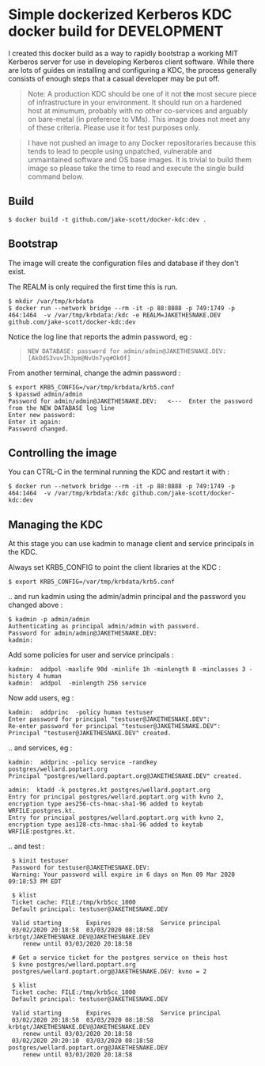 # Simple dockerized Kerberos KDC docker build for **DEVELOPMENT**

I created this docker build as a way to rapidly bootstrap a working
MIT Kerberos server for use in developing Kerberos client software.
While there are lots of guides on installing and configuring a KDC,
the process generally consists of enough steps that a casual developer
may be put off.

> Note: A production KDC should be one of it not **the** most secure
> piece of infrastructure in your environment.  It should run on a
> hardened host at minumum, probably with no other co-services and
> arguably on bare-metal (in prefererce to VMs).  This image does
> not meet any of these criteria.  Please use it for test purposes
> only.

> I have not pushed an image to any Docker repositoraries because
> this tends to lead to people using unpatched, vulnerable and
> unmaintained software and OS base images.  It is trivial to build
> them image so please take the time to read and execute the single
> build command below.


## Build

    $ docker build -t github.com/jake-scott/docker-kdc:dev .


## Bootstrap

The image will create the configuration files and database if they don't
exist.

The REALM is only required the first time this is run.

    $ mkdir /var/tmp/krbdata
    $ docker run --network bridge --rm -it -p 88:8888 -p 749:1749 -p 464:1464  -v /var/tmp/krbdata:/kdc -e REALM=JAKETHESNAKE.DEV  github.com/jake-scott/docker-kdc:dev 


Notice the log line that reports the admin password, eg :

> `NEW DATABASE: password for admin/admin@JAKETHESNAKE.DEV: [AkOdS3vuvIh3pm@NvUn7yq#Ok0f]`


From another terminal, change the admin password :

    $ export KRB5_CONFIG=/var/tmp/krbdata/krb5.conf
    $ kpasswd admin/admin
    Password for admin/admin@JAKETHESNAKE.DEV:   <---  Enter the password from the NEW DATABASE log line
    Enter new password: 
    Enter it again: 
    Password changed.


## Controlling the image

You can CTRL-C in the terminal running the KDC and restart it with :

    $ docker run --network bridge --rm -it -p 88:8888 -p 749:1749 -p 464:1464  -v /var/tmp/krbdata:/kdc github.com/jake-scott/docker-kdc:dev 


## Managing the KDC

At this stage you can use kadmin to manage client and service principals
in the KDC.

Always set KRB5_CONFIG to point the client libraries at the KDC :

    $ export KRB5_CONFIG=/var/tmp/krbdata/krb5.conf


.. and run kadmin using the admin/admin principal and the password you changed above :

    $ kadmin -p admin/admin
    Authenticating as principal admin/admin with password.
    Password for admin/admin@JAKETHESNAKE.DEV: 
    kadmin:  


Add some policies for user and service principals :

    kadmin:  addpol -maxlife 90d -minlife 1h -minlength 8 -minclasses 3 -history 4 human
    kadmin:  addpol  -minlength 256 service


Now add users, eg :

    kadmin:  addprinc  -policy human testuser
    Enter password for principal "testuser@JAKETHESNAKE.DEV": 
    Re-enter password for principal "testuser@JAKETHESNAKE.DEV": 
    Principal "testuser@JAKETHESNAKE.DEV" created.


.. and services, eg :

    kadmin:  addprinc -policy service -randkey postgres/wellard.poptart.org
    Principal "postgres/wellard.poptart.org@JAKETHESNAKE.DEV" created.

    admin:  ktadd -k postgres.kt postgres/wellard.poptart.org
    Entry for principal postgres/wellard.poptart.org with kvno 2, encryption type aes256-cts-hmac-sha1-96 added to keytab WRFILE:postgres.kt.
    Entry for principal postgres/wellard.poptart.org with kvno 2, encryption type aes128-cts-hmac-sha1-96 added to keytab WRFILE:postgres.kt.


.. and test :

     $ kinit testuser
     Password for testuser@JAKETHESNAKE.DEV: 
     Warning: Your password will expire in 6 days on Mon 09 Mar 2020 09:18:53 PM EDT
    
     $ klist
     Ticket cache: FILE:/tmp/krb5cc_1000
     Default principal: testuser@JAKETHESNAKE.DEV
    
     Valid starting       Expires              Service principal
     03/02/2020 20:18:58  03/03/2020 08:18:58  krbtgt/JAKETHESNAKE.DEV@JAKETHESNAKE.DEV
    	renew until 03/03/2020 20:18:58
    
     # Get a service ticket for the postgres service on theis host
     $ kvno postgres/wellard.poptart.org
     postgres/wellard.poptart.org@JAKETHESNAKE.DEV: kvno = 2

     $ klist
     Ticket cache: FILE:/tmp/krb5cc_1000
     Default principal: testuser@JAKETHESNAKE.DEV
    
     Valid starting       Expires              Service principal
     03/02/2020 20:18:58  03/03/2020 08:18:58  krbtgt/JAKETHESNAKE.DEV@JAKETHESNAKE.DEV
    	renew until 03/03/2020 20:18:58
     03/02/2020 20:20:10  03/03/2020 08:18:58  postgres/wellard.poptart.org@JAKETHESNAKE.DEV
    	renew until 03/03/2020 20:18:58
    
    
